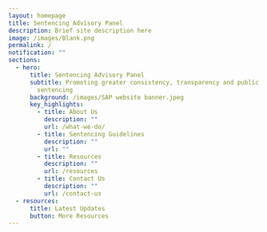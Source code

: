 ```yaml
---
layout: homepage
title: Sentencing Advisory Panel
description: Brief site description here
image: /images/Blank.png
permalink: /
notification: ""
sections:
  - hero:
      title: Sentencing Advisory Panel
      subtitle: Promoting greater consistency, transparency and public awareness in
        sentencing
      background: /images/SAP website banner.jpeg
      key_highlights:
        - title: About Us
          description: ""
          url: /what-we-do/
        - title: Sentencing Guidelines
          description: ""
          url: ""
        - title: Resources
          description: ""
          url: /resources
        - title: Contact Us
          description: ""
          url: /contact-us
  - resources:
      title: Latest Updates
      button: More Resources
---
```

